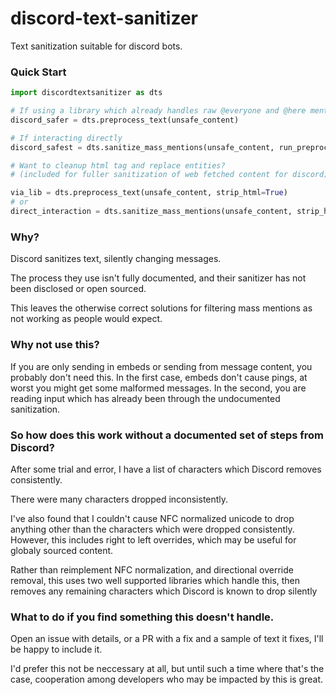 # discord-text-sanitizer
Text sanitization suitable for discord bots. 


### Quick Start

```py
import discordtextsanitizer as dts

# If using a library which already handles raw @everyone and @here mentions
discord_safer = dts.preprocess_text(unsafe_content)

# If interacting directly
discord_safest = dts.sanitize_mass_mentions(unsafe_content, run_preprocess=True)

# Want to cleanup html tag and replace entities?
# (included for fuller sanitization of web fetched content for discord)

via_lib = dts.preprocess_text(unsafe_content, strip_html=True)
# or
direct_interaction = dts.sanitize_mass_mentions(unsafe_content, strip_html=True, run_preprocess=True)
```

### Why?

Discord sanitizes text, silently changing messages.

The process they use isn't fully documented, and their sanitizer has not been disclosed or open sourced.

This leaves the otherwise correct solutions for filtering mass mentions as not working as people would expect.

### Why not use this?

If you are only sending in embeds or sending from message content, you probably don't need this.
In the first case, embeds don't cause pings, at worst you might get some malformed messages.
In the second, you are reading input which has already been through the undocumented sanitization.

### So how does this work without a documented set of steps from Discord?

After some trial and error, I have a list of characters which Discord removes consistently.

There were many characters dropped inconsistently.

I've also found that I couldn't cause NFC normalized unicode to drop anything other than
the characters which were dropped consistently.
However, this includes right to left overrides, which may be useful for globaly sourced content.

Rather than reimplement NFC normalization, and directional override removal, this uses two
well supported libraries which handle this, then removes any remaining characters which
Discord is known to drop silently

### What to do if you find something this doesn't handle.

Open an issue with details, or a PR with a fix and a sample of text it fixes,
I'll be happy to include it.

I'd prefer this not be neccessary at all, but until such a time where that's the case,
cooperation among developers who may be impacted by this is great.
